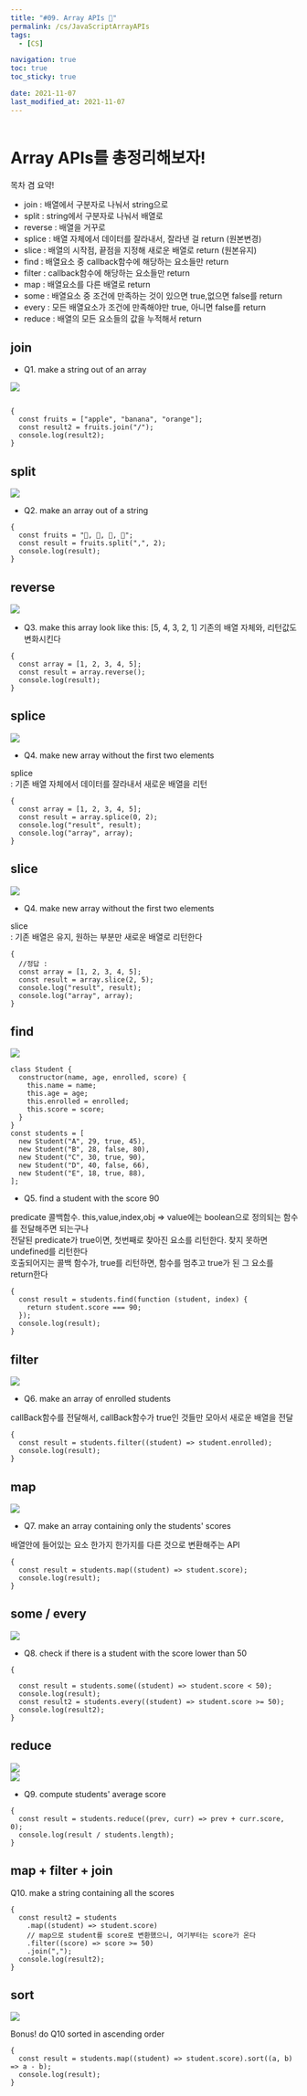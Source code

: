 ```yaml
---
title: "#09. Array APIs 🍋"
permalink: /cs/JavaScriptArrayAPIs
tags:
  - [CS]

navigation: true
toc: true
toc_sticky: true

date: 2021-11-07
last_modified_at: 2021-11-07
---
```


![]()


# Array APIs를 총정리해보자!

목차 겸 요약!

- join : 배열에서 구분자로 나눠서 string으로
- split : string에서 구분자로 나눠서 배열로
- reverse : 배열을 거꾸로
- splice : 배열 자체에서 데이터를 잘라내서, 잘라낸 걸 return (원본변경)
- slice :  배열의 시작점, 끝점을 지정해 새로운 배열로 return (원본유지)
- find : 배열요소 중 callback함수에 해당하는 요소들만 return
- filter : callback함수에 해당하는 요소들만 return
- map : 배열요소를 다른 배열로 return
- some : 배열요소 중 조건에 만족하는 것이 있으면 true,없으면 false를 return
- every : 모든 배열요소가 조건에 만족해야만 true, 아니면 false를 return
- reduce : 배열의 모든 요소들의 값을 누적해서 return

## join

- Q1. make a string out of an array

<img src="/assets/images/JS_array_api_join.jpeg" /><br/>



```JS

{
  const fruits = ["apple", "banana", "orange"];
  const result2 = fruits.join("/");
  console.log(result2);
}

```

## split
<img src="/assets/images/JS_array_api_split.jpeg" /><br/>

- Q2. make an array out of a string

```JS
{
  const fruits = "🍎, 🥝, 🍌, 🍒";
  const result = fruits.split(",", 2);
  console.log(result);
}
```

## reverse

<img src="/assets/images/JS_array_api_reverse.jpeg" /><br/>
- Q3. make this array look like this: [5, 4, 3, 2, 1]
기존의 배열 자체와, 리턴값도 변화시킨다

```JS
{
  const array = [1, 2, 3, 4, 5];
  const result = array.reverse();
  console.log(result);
}
```
## splice
<img src="/assets/images/JS_array_api_splice.jpeg" /><br/>


- Q4. make new array without the first two elements

splice<br/>
: 기존 배열 자체에서 데이터를 잘라내서 새로운 배열을 리턴


```JS
{
  const array = [1, 2, 3, 4, 5];
  const result = array.splice(0, 2);
  console.log("result", result);
  console.log("array", array);
}
```


## slice

<img src="/assets/images/JS_array_api_slice.jpeg" /><br/>

- Q4. make new array without the first two elements

slice<br/>
: 기존 배열은 유지, 원하는 부분만 새로운 배열로 리턴한다

```JS
{
  //정답 :
  const array = [1, 2, 3, 4, 5];
  const result = array.slice(2, 5);
  console.log("result", result);
  console.log("array", array);
}
```
## find
<img src="/assets/images/JS_array_api_find.jpeg" /><br/>

```JS
class Student {
  constructor(name, age, enrolled, score) {
    this.name = name;
    this.age = age;
    this.enrolled = enrolled;
    this.score = score;
  }
}
const students = [
  new Student("A", 29, true, 45),
  new Student("B", 28, false, 80),
  new Student("C", 30, true, 90),
  new Student("D", 40, false, 66),
  new Student("E", 18, true, 88),
];

```
- Q5. find a student with the score 90

predicate 콜백함수. this,value,index,obj => value에는 boolean으로 정의되는 함수를 전달해주면 되는구나<br/>
전달된 predicate가 true이면, 첫번째로 찾아진 요소를 리턴한다. 찾지 못하면 undefined를 리턴한다<br/>
호출되어지는 콜백 함수가, true를 리턴하면, 함수를 멈추고 true가 된 그 요소를 return한다<br/>
```JS
{
  const result = students.find(function (student, index) {
    return student.score === 90;
  });
  console.log(result);
}
```


## filter


<img src="/assets/images/JS_array_api_filter.jpeg" /><br/>

- Q6. make an array of enrolled students

callBack함수를 전달해서, callBack함수가 true인 것들만 모아서 새로운 배열을 전달

```JS
{
  const result = students.filter((student) => student.enrolled);
  console.log(result);
}
```

## map


<img src="/assets/images/JS_array_api_map.jpeg" /><br/>

- Q7. make an array containing only the students' scores

배열안에 들어있는 요소 한가지 한가지를 다른 것으로 변환해주는 API

```JS
{
  const result = students.map((student) => student.score);
  console.log(result);
}
```


## some / every

<img src="/assets/images/JS_array_api_some_every.jpeg" /><br/>


- Q8. check if there is a student with the score lower than 50

```JS
{

  const result = students.some((student) => student.score < 50);
  console.log(result);
  const result2 = students.every((student) => student.score >= 50);
  console.log(result2);
}

```






## reduce

<img src="/assets/images/JS_array_api_reduce.jpeg" /><br/>
<img src="/assets/images/JS_array_api_reduce_2.jpeg" /><br/>

- Q9. compute students' average score

```JS
{
  const result = students.reduce((prev, curr) => prev + curr.score, 0);
  console.log(result / students.length);
}

```

## map + filter + join


 Q10. make a string containing all the scores

```JS
{
  const result2 = students
    .map((student) => student.score)
    // map으로 student를 score로 변환했으니, 여기부터는 score가 온다
    .filter((score) => score >= 50)
    .join(",");
  console.log(result2);
}
```

## sort

<img src="/assets/images/JS_array_api_sort.jpeg" /><br/>


Bonus! do Q10 sorted in ascending order

```JS
{
  const result = students.map((student) => student.score).sort((a, b) => a - b);
  console.log(result);
}
```